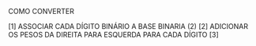 COMO CONVERTER

[1] ASSOCIAR CADA DÍGITO BINÁRIO A BASE BINARIA (2)
[2] ADICIONAR OS PESOS DA DIREITA PARA ESQUERDA PARA CADA DÍGITO
[3] 